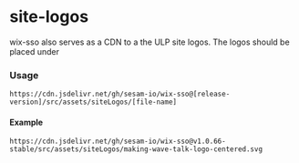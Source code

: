 # site-logos


wix-sso also serves as a CDN to a the ULP site logos. The logos should be placed under

### Usage
```
https://cdn.jsdelivr.net/gh/sesam-io/wix-sso@[release-version]/src/assets/siteLogos/[file-name]
```
#### Example
```
https://cdn.jsdelivr.net/gh/sesam-io/wix-sso@v1.0.66-stable/src/assets/siteLogos/making-wave-talk-logo-centered.svg
```